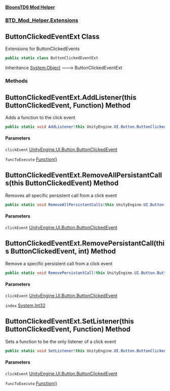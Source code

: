#### [BloonsTD6 Mod Helper](index.md 'index')
### [BTD_Mod_Helper.Extensions](index.md#BTD_Mod_Helper.Extensions 'BTD_Mod_Helper.Extensions')

## ButtonClickedEventExt Class

Extensions for ButtonClickedEvents

```csharp
public static class ButtonClickedEventExt
```

Inheritance [System.Object](https://docs.microsoft.com/en-us/dotnet/api/System.Object 'System.Object') &#129106; ButtonClickedEventExt
### Methods

<a name='BTD_Mod_Helper.Extensions.ButtonClickedEventExt.AddListener(thisUnityEngine.UI.Button.ButtonClickedEvent,BTD_Mod_Helper.Extensions.Function)'></a>

## ButtonClickedEventExt.AddListener(this ButtonClickedEvent, Function) Method

Adds a function to the click event

```csharp
public static void AddListener(this UnityEngine.UI.Button.ButtonClickedEvent clickEvent, BTD_Mod_Helper.Extensions.Function funcToExecute);
```
#### Parameters

<a name='BTD_Mod_Helper.Extensions.ButtonClickedEventExt.AddListener(thisUnityEngine.UI.Button.ButtonClickedEvent,BTD_Mod_Helper.Extensions.Function).clickEvent'></a>

`clickEvent` [UnityEngine.UI.Button.ButtonClickedEvent](https://docs.microsoft.com/en-us/dotnet/api/UnityEngine.UI.Button.ButtonClickedEvent 'UnityEngine.UI.Button.ButtonClickedEvent')

<a name='BTD_Mod_Helper.Extensions.ButtonClickedEventExt.AddListener(thisUnityEngine.UI.Button.ButtonClickedEvent,BTD_Mod_Helper.Extensions.Function).funcToExecute'></a>

`funcToExecute` [Function()](BTD_Mod_Helper.Extensions.Function().md 'BTD_Mod_Helper.Extensions.Function()')

<a name='BTD_Mod_Helper.Extensions.ButtonClickedEventExt.RemoveAllPersistantCalls(thisUnityEngine.UI.Button.ButtonClickedEvent)'></a>

## ButtonClickedEventExt.RemoveAllPersistantCalls(this ButtonClickedEvent) Method

Removes all specific persistent call from a click event

```csharp
public static void RemoveAllPersistantCalls(this UnityEngine.UI.Button.ButtonClickedEvent clickEvent);
```
#### Parameters

<a name='BTD_Mod_Helper.Extensions.ButtonClickedEventExt.RemoveAllPersistantCalls(thisUnityEngine.UI.Button.ButtonClickedEvent).clickEvent'></a>

`clickEvent` [UnityEngine.UI.Button.ButtonClickedEvent](https://docs.microsoft.com/en-us/dotnet/api/UnityEngine.UI.Button.ButtonClickedEvent 'UnityEngine.UI.Button.ButtonClickedEvent')

<a name='BTD_Mod_Helper.Extensions.ButtonClickedEventExt.RemovePersistantCall(thisUnityEngine.UI.Button.ButtonClickedEvent,int)'></a>

## ButtonClickedEventExt.RemovePersistantCall(this ButtonClickedEvent, int) Method

Remove a specific persistent call from a click event

```csharp
public static void RemovePersistantCall(this UnityEngine.UI.Button.ButtonClickedEvent clickEvent, int index);
```
#### Parameters

<a name='BTD_Mod_Helper.Extensions.ButtonClickedEventExt.RemovePersistantCall(thisUnityEngine.UI.Button.ButtonClickedEvent,int).clickEvent'></a>

`clickEvent` [UnityEngine.UI.Button.ButtonClickedEvent](https://docs.microsoft.com/en-us/dotnet/api/UnityEngine.UI.Button.ButtonClickedEvent 'UnityEngine.UI.Button.ButtonClickedEvent')

<a name='BTD_Mod_Helper.Extensions.ButtonClickedEventExt.RemovePersistantCall(thisUnityEngine.UI.Button.ButtonClickedEvent,int).index'></a>

`index` [System.Int32](https://docs.microsoft.com/en-us/dotnet/api/System.Int32 'System.Int32')

<a name='BTD_Mod_Helper.Extensions.ButtonClickedEventExt.SetListener(thisUnityEngine.UI.Button.ButtonClickedEvent,BTD_Mod_Helper.Extensions.Function)'></a>

## ButtonClickedEventExt.SetListener(this ButtonClickedEvent, Function) Method

Sets a function to be the only listener of a click event

```csharp
public static void SetListener(this UnityEngine.UI.Button.ButtonClickedEvent clickEvent, BTD_Mod_Helper.Extensions.Function funcToExecute);
```
#### Parameters

<a name='BTD_Mod_Helper.Extensions.ButtonClickedEventExt.SetListener(thisUnityEngine.UI.Button.ButtonClickedEvent,BTD_Mod_Helper.Extensions.Function).clickEvent'></a>

`clickEvent` [UnityEngine.UI.Button.ButtonClickedEvent](https://docs.microsoft.com/en-us/dotnet/api/UnityEngine.UI.Button.ButtonClickedEvent 'UnityEngine.UI.Button.ButtonClickedEvent')

<a name='BTD_Mod_Helper.Extensions.ButtonClickedEventExt.SetListener(thisUnityEngine.UI.Button.ButtonClickedEvent,BTD_Mod_Helper.Extensions.Function).funcToExecute'></a>

`funcToExecute` [Function()](BTD_Mod_Helper.Extensions.Function().md 'BTD_Mod_Helper.Extensions.Function()')